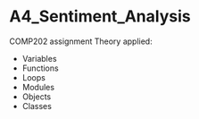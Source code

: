 # A4_Sentiment_Analysis
COMP202 assignment Theory applied:

- Variables
- Functions
- Loops
- Modules
- Objects
- Classes

